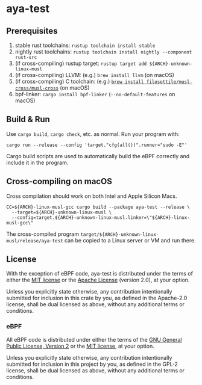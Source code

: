 # aya-test

## Prerequisites

1. stable rust toolchains: `rustup toolchain install stable`
1. nightly rust toolchains: `rustup toolchain install nightly --component rust-src`
1. (if cross-compiling) rustup target: `rustup target add ${ARCH}-unknown-linux-musl`
1. (if cross-compiling) LLVM: (e.g.) `brew install llvm` (on macOS)
1. (if cross-compiling) C toolchain: (e.g.) [`brew install filosottile/musl-cross/musl-cross`](https://github.com/FiloSottile/homebrew-musl-cross) (on macOS)
1. bpf-linker: `cargo install bpf-linker` (`--no-default-features` on macOS)

## Build & Run

Use `cargo build`, `cargo check`, etc. as normal. Run your program with:

```shell
cargo run --release --config 'target."cfg(all())".runner="sudo -E"'
```

Cargo build scripts are used to automatically build the eBPF correctly and include it in the
program.

## Cross-compiling on macOS

Cross compilation should work on both Intel and Apple Silicon Macs.

```shell
CC=${ARCH}-linux-musl-gcc cargo build --package aya-test --release \
  --target=${ARCH}-unknown-linux-musl \
  --config=target.${ARCH}-unknown-linux-musl.linker=\"${ARCH}-linux-musl-gcc\"
```
The cross-compiled program `target/${ARCH}-unknown-linux-musl/release/aya-test` can be
copied to a Linux server or VM and run there.

## License

With the exception of eBPF code, aya-test is distributed under the terms
of either the [MIT license] or the [Apache License] (version 2.0), at your
option.

Unless you explicitly state otherwise, any contribution intentionally submitted
for inclusion in this crate by you, as defined in the Apache-2.0 license, shall
be dual licensed as above, without any additional terms or conditions.

### eBPF

All eBPF code is distributed under either the terms of the
[GNU General Public License, Version 2] or the [MIT license], at your
option.

Unless you explicitly state otherwise, any contribution intentionally submitted
for inclusion in this project by you, as defined in the GPL-2 license, shall be
dual licensed as above, without any additional terms or conditions.

[Apache license]: LICENSE-APACHE
[MIT license]: LICENSE-MIT
[GNU General Public License, Version 2]: LICENSE-GPL2
